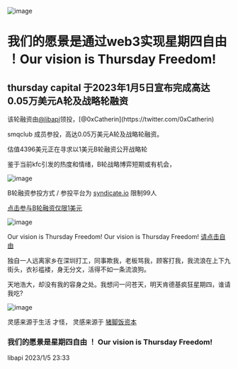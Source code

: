 ![image](https://user-images.githubusercontent.com/26118314/210809367-1bd17414-3bc5-432a-a9b4-95219ca5889b.png)


# 我们的愿景是通过web3实现星期四自由 ！Our vision is Thursday Freedom!

##  thursday capital 于2023年1月5日宣布完成高达0.05万美元A轮及战略轮融资

该轮融资由[@libapi](https://twitter.com/libapi_)领投，[@0xCatherin](https://twitter.com/0xCatherin)

smqclub 成员参投，高达0.05万美元A轮及战略轮融资。

估值4396美元正在寻求以1美元B轮融资公开战略轮

鉴于当前kfc引发的热度和情绪，B轮战略博弈短期或有机会，

![image](https://user-images.githubusercontent.com/26118314/210798642-24d02394-95e3-43a0-a106-40bd11d9eb0b.png)


B轮融资参投方式 /  参投平台为 [syndicate.io](https://syndicate.io/) 限制99人 

[点击参与B轮融资仅限1美元](https://app.syndicate.io/clubs/0x10002930C1C1Ba65d38999956DB0e5A8eB95F8cB?chain=polygon)

![image](https://user-images.githubusercontent.com/26118314/210803093-c92c3441-632d-4a88-82f2-75996b46e77e.png)


Our vision is Thursday Freedom! Our vision is Thursday Freedom!  [请点击自由](https://twitter.com/McDonalds)

独自一人远离家乡在深圳打工，同事欺我，老板骂我，顾客打我，我流浪在上下九街头，衣衫褴褛，身无分文，活得不如一条流浪狗。

天地浩大，却没有我的容身之处。我想问一问苍天，明天肯德基疯狂星期四，谁请我吃?


![image](https://user-images.githubusercontent.com/26118314/210807740-80f80e46-8dd8-48f5-809f-ea064abcd610.png)


灵感来源于生活 才怪， 灵感来源于 [猪脚饭资本](https://twitter.com/pigfeetrice)


### 我们的愿景是星期四自由 ！ Our vision is Thursday Freedom!

libapi
2023/1/5 23:33

